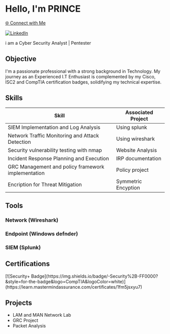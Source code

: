 # Hello, I'm PRINCE
<a href="www.linkedin.com/in/prince-☀️okeke"> 🌐 Connect with Me

[![LinkedIn](https://img.shields.io/badge/LinkedIn-☀️Prince%20Okeke-blue?style=for-the-badge&logo=linkedin&logoColor=white)](https://www.linkedin.com/in/prince-%E2%98%80%EF%B8%8Fokeke)
 </a>



i am a Cyber Security Analyst | Pentester
## Objective


I'm a passionate professional with a strong background in Technology. My journey as an Experienced I.T Enthusiast is complemented by my Cisco, ISC2 and CompTIA certification badges, solidifying my technical expertise.

## Skills


| Skill                                         | Associated Project         |
|-----------------------------------------------|----------------------------|
| SIEM Implementation and Log Analysis          | Using splunk|
| Network Traffic Monitoring and Attack Detection | Using wireshark|
| Security vulnerability testing with nmap      | Website Analysis|
| Incident Response Planning and Execution      | IRP documentation|
| GRC Management and  policy framework implementation  | Policy project|
| Encription for Threat Mitigation | Symmetric Encyption|

## Tools


### Network (Wireshark)
 

### Endpoint (Windows defnder)
   
   

### SIEM (Splunk)


## Certifications
<div>
[![Security+ Badge](https://img.shields.io/badge/-Security%2B-FF0000?&style=for-the-badge&logo=CompTIA&logoColor=white)](https://learn.mastermindassurance.com/certificates/1fm5jsxyu7)

## Projects
- LAM and MAN Network Lab
- GRC Project
- Packet Analysis
